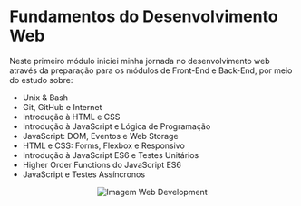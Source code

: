 # Fundamentos do Desenvolvimento Web

Neste primeiro módulo iniciei minha jornada no desenvolvimento web através da preparação para os módulos de Front-End e Back-End, por meio do estudo sobre:

* Unix & Bash
* Git, GitHub e Internet
* Introdução à HTML e CSS
* Introdução à JavaScript e Lógica de Programação
* JavaScript: DOM, Eventos e Web Storage
* HTML e CSS: Forms, Flexbox e Responsivo
* Introdução à JavaScript ES6 e Testes Unitários
* Higher Order Functions do JavaScript ES6
* JavaScript e Testes Assíncronos

<p align="center">
  <img src="https://github.com/guilherme-ac-fernandes/trybe-exercicios/blob/exercicios/28/01-fundamentos/fundamentos.png" alt="Imagem Web Development"/>
</p>
